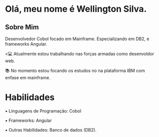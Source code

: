 <!DOCTYPE html>
<h1>Olá, meu nome é Wellington Silva.</h1>
<h2>Sobre Mim</h2>
<body>
<p>Desenvolvedor Cobol focado em Mainframe. Especializando em DB2, e frameworks Angular.</p>

<p><💻 Atualmente estou trabalhando nas forças armadas como desenvoldor web.</p>
<p> 📚 No momento estou focando os estudos no na plataforma IBM com enfase em mainframe.</p>
<h1>Habilidades</h1>

<p> ▪ Linguagens de Programação: Cobol</p>
<p> ▪ Frameworks: Angular</p>
<p> ▪ Outras Habilidades: Banco de dados (DB2).</p>
<A HREF="myprog.acu">

</body>

</html>
